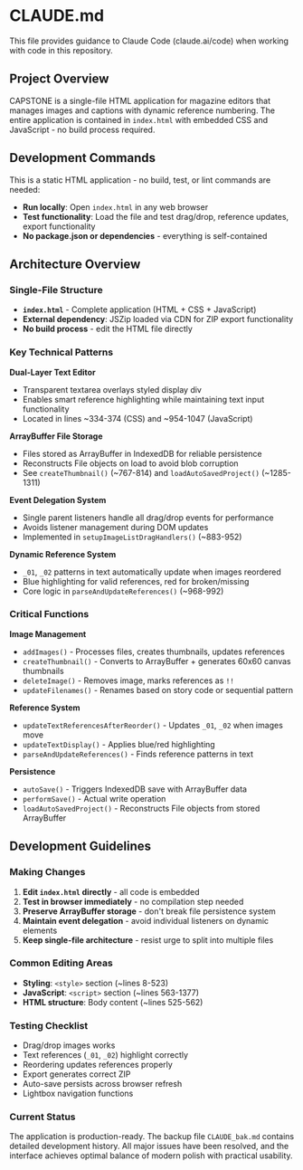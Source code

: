 # CLAUDE.md

This file provides guidance to Claude Code (claude.ai/code) when working with code in this repository.

## Project Overview

CAPSTONE is a single-file HTML application for magazine editors that manages images and captions with dynamic reference numbering. The entire application is contained in `index.html` with embedded CSS and JavaScript - no build process required.

## Development Commands

This is a static HTML application - no build, test, or lint commands are needed:

- **Run locally**: Open `index.html` in any web browser
- **Test functionality**: Load the file and test drag/drop, reference updates, export functionality
- **No package.json or dependencies** - everything is self-contained

## Architecture Overview

### Single-File Structure
- **`index.html`** - Complete application (HTML + CSS + JavaScript)
- **External dependency**: JSZip loaded via CDN for ZIP export functionality
- **No build process** - edit the HTML file directly

### Key Technical Patterns

**Dual-Layer Text Editor**
- Transparent textarea overlays styled display div
- Enables smart reference highlighting while maintaining text input functionality
- Located in lines ~334-374 (CSS) and ~954-1047 (JavaScript)

**ArrayBuffer File Storage**
- Files stored as ArrayBuffer in IndexedDB for reliable persistence
- Reconstructs File objects on load to avoid blob corruption
- See `createThumbnail()` (~767-814) and `loadAutoSavedProject()` (~1285-1311)

**Event Delegation System**
- Single parent listeners handle all drag/drop events for performance
- Avoids listener management during DOM updates
- Implemented in `setupImageListDragHandlers()` (~883-952)

**Dynamic Reference System**
- `_01`, `_02` patterns in text automatically update when images reordered
- Blue highlighting for valid references, red for broken/missing
- Core logic in `parseAndUpdateReferences()` (~968-992)

### Critical Functions

**Image Management**
- `addImages()` - Processes files, creates thumbnails, updates references
- `createThumbnail()` - Converts to ArrayBuffer + generates 60x60 canvas thumbnails
- `deleteImage()` - Removes image, marks references as `!!`
- `updateFilenames()` - Renames based on story code or sequential pattern

**Reference System**
- `updateTextReferencesAfterReorder()` - Updates `_01`, `_02` when images move
- `updateTextDisplay()` - Applies blue/red highlighting
- `parseAndUpdateReferences()` - Finds reference patterns in text

**Persistence**
- `autoSave()` - Triggers IndexedDB save with ArrayBuffer data
- `performSave()` - Actual write operation
- `loadAutoSavedProject()` - Reconstructs File objects from stored ArrayBuffer

## Development Guidelines

### Making Changes
1. **Edit `index.html` directly** - all code is embedded
2. **Test in browser immediately** - no compilation step needed
3. **Preserve ArrayBuffer storage** - don't break file persistence system
4. **Maintain event delegation** - avoid individual listeners on dynamic elements
5. **Keep single-file architecture** - resist urge to split into multiple files

### Common Editing Areas
- **Styling**: `<style>` section (~lines 8-523)
- **JavaScript**: `<script>` section (~lines 563-1377)
- **HTML structure**: Body content (~lines 525-562)

### Testing Checklist
- Drag/drop images works
- Text references (`_01`, `_02`) highlight correctly
- Reordering updates references properly
- Export generates correct ZIP
- Auto-save persists across browser refresh
- Lightbox navigation functions

### Current Status
The application is production-ready. The backup file `CLAUDE_bak.md` contains detailed development history. All major issues have been resolved, and the interface achieves optimal balance of modern polish with practical usability.
